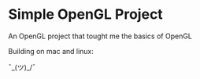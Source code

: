 # Simple OpenGL Project
 An OpenGL project that tought me the basics of OpenGL
 

Building on mac and linux:

¯\_(ツ)_/¯ 
